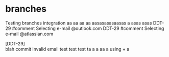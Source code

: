 # branches
Testing branches integration
aa
aa
aa
aa
aasasasasaasas
a
asas
asas
DDT-29 #comment Selecting e-mail @outlook.com
DDT-29 #comment Selecting e-mail @atlassian.com

[DDT-29]  
blah
commit
invalid email
test
test
test
ta
a
a
aa
a
using +
a
